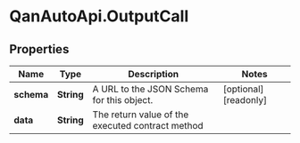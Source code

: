 # QanAutoApi.OutputCall

## Properties

Name | Type | Description | Notes
------------ | ------------- | ------------- | -------------
**schema** | **String** | A URL to the JSON Schema for this object. | [optional] [readonly] 
**data** | **String** | The return value of the executed contract method | 


